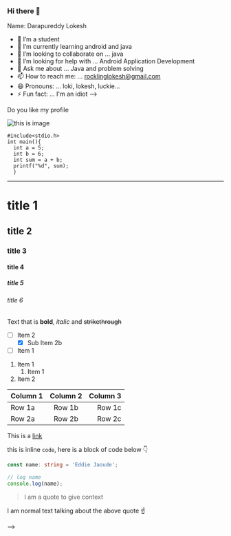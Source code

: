 ### Hi there 👋

Name: Darapureddy Lokesh
- 🔭 I’m  a student
- 🌱 I’m currently learning android and java
- 👯 I’m looking to collaborate on ... java
- 🤔 I’m looking for help with ... Android Application Development
- 💬 Ask me about ... Java and problem solving
- 📫 How to reach me: ... rocklinglokesh@gmail.com
- 😄 Pronouns: ... loki, lokesh, luckie...
- ⚡ Fun fact: ...   I'm an idiot
-->

Do you like my profile
<!-- 
This is a [link](https://www.google.co.in)
<!-- 
**bold**
*italic*
***Bold and italic***

~~Strike~~ -->

![this is image](https://images.hdqwalls.com/download/hacker-8k-8p-1280x720.jpg)
<!-- 

![hacker](https://cdn.theatlantic.com/thumbor/AkgepovHpRbITRHKd75HXWqJzUA=/0x0:2000x1125/1600x900/media/img/mt/2019/10/Matrix/original.gif)
 -->

<!-- 
* [x]  One

* [ ]  Three
  * [ ] Three - one
  * [ ] Three - two
  * [ ] Three -three 
* [ ]  Four
* [ ]  Five


| Column1 | Column 2 | Column |
| :--- | :---: | ---: |
| Row 1a | Row 1b | Row 1c |
| Row 2a | Row 2b | Row 2c |

| Column1 | Column 2 | Column |
| :---: | :---: | :---: |
| Row 1a | Row 1b | Row 1c |
| Row 2a | Row 2b | Row 2c |

| Column 1 | Column 2 | Column 3 |
| :--- | :---: | ---: |
| Row 1a | Row 1b | Row 1c |
| Row 2a | Row 2b | Row 2c |
 -->




<!--  helllo -->


```
#include<stdio.h>
int main(){
  int a = 5;
  int b = 6;
  int sum = a + b;
  printf("%d", sum);
  }
  ```


----
# title 1
## title 2
### title 3
#### title 4
##### title 5
###### title 6

Text that is **bold**, *italic* and ~~strikethrough~~

* [ ] Item 2
   * [x] Sub Item 2b
* [ ] Item 1

1. Item 1
   1. Item 1
1. Item 2

| Column 1 | Column 2 | Column 3 |
| :--- | :---: | ---: |
| Row 1a | Row 1b | Row 1c |
| Row 2a | Row 2b | Row 2c |

This is a [link](https://mlh.io)

this is inline `code`, here is a block of code below 👇

```ts
const name: string = 'Eddie Jaoude';

// log name
console.log(name);
```

> I am a quote to give context

I am normal text talking about the above quote ☝️ 
    


<!--
**lokeshrookie/lokeshrookie** is a ✨ _special_ ✨ repository because its `README.md` (this file) appears on your GitHub profile.

Here are some ideas to get you started:

- 🔭 I’m  a student
- 🌱 I’m currently learning android and java
- 👯 I’m looking to collaborate on ... java
- 🤔 I’m looking for help with ... Android Application Development
- 💬 Ask me about ... Java and problem solving
- 📫 How to reach me: ... rocklinglokesh@gmail.com
- 😄 Pronouns: ... loki, lokesh, luckie...
- ⚡ Fun fact: ...   I'm an idiot
-->

<a herf = "https://raw.githubusercontent.com/abhisheknaiidu/abhisheknaiidu/master/code.gif" > </a>
 -->
